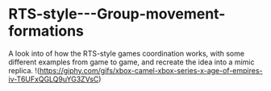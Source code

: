 # RTS-style---Group-movement-formations
A look into of how the RTS-style games coordination works, with some different examples from game to game, and recreate the idea into a mimic replica.
!(https://giphy.com/gifs/xbox-camel-xbox-series-x-age-of-empires-iv-T6UFxQGLQ9uYG3ZVsC)
